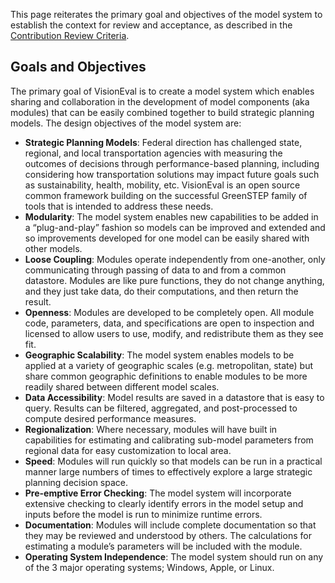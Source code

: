 This page reiterates the primary goal and objectives of the model system to establish the context for review and acceptance, as described in the [Contribution Review Criteria](https://github.com/gregorbj/VisionEval/wiki/Contribution-Review-Criteria).

## Goals and Objectives
The primary goal of VisionEval is to create a model system which enables sharing and collaboration in the development of model components (aka modules) that can be easily combined together to build strategic planning models. The design objectives of the model system are:
  - **Strategic Planning Models**: Federal direction has challenged state, regional, and local transportation agencies with measuring the outcomes of decisions through performance-based planning, including considering how transportation solutions may impact future goals such as sustainability, health, mobility, etc. VisionEval is an open source common framework building on the successful GreenSTEP family of tools that is intended to address these needs.
  - **Modularity**: The model system enables new capabilities to be added in a “plug-and-play” fashion so models can be improved and extended and so improvements developed for one model can be easily shared with other models.
  - **Loose Coupling**: Modules operate independently from one-another, only communicating through passing of data to and from a common datastore. Modules are like pure functions, they do not change anything, and they just take data, do their computations, and then return the result.
  - **Openness**: Modules are developed to be completely open. All module code, parameters, data, and specifications are open to inspection and licensed to allow users to use, modify, and redistribute them as they see fit.
  - **Geographic Scalability**: The model system enables models to be applied at a variety of geographic scales (e.g. metropolitan, state) but share common geographic definitions to enable modules to be more readily shared between different model scales.
  - **Data Accessibility**: Model results are saved in a datastore that is easy to query. Results can be filtered, aggregated, and post-processed to compute desired performance measures.
  - **Regionalization**: Where necessary, modules will have built in capabilities for estimating and calibrating sub-model parameters from regional data for easy customization to local area.
  - **Speed**: Modules will run quickly so that models can be run in a practical manner large numbers of times to effectively explore a large strategic planning decision space.
  - **Pre-emptive Error Checking**: The model system will incorporate extensive checking to clearly identify errors in the model setup and inputs before the model is run to minimize runtime errors.
  - **Documentation**: Modules will include complete documentation so that they may be reviewed and understood by others. The calculations for estimating a module’s parameters will be included with the module.
  - **Operating System Independence**: The model system should run on any of the 3 major operating systems; Windows, Apple, or Linux.
